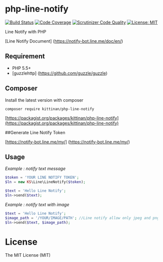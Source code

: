 php-line-notify
========
[![Build Status](https://travis-ci.org/kittinan/php-line-notify.svg?branch=master)](https://travis-ci.org/kittinan/php-line-notify)
[![Code Coverage](https://scrutinizer-ci.com/g/kittinan/php-line-notify/badges/coverage.png?b=master)](https://scrutinizer-ci.com/g/kittinan/php-line-notify/?branch=master)
[![Scrutinizer Code Quality](https://scrutinizer-ci.com/g/kittinan/php-line-notify/badges/quality-score.png?b=master)](https://scrutinizer-ci.com/g/kittinan/php-line-notify/?branch=master)
[![License: MIT](https://img.shields.io/badge/License-MIT-yellow.svg)](https://opensource.org/licenses/MIT)

Line Notify with PHP 

[Line Notify Document] (https://notify-bot.line.me/doc/en/)



## Requirement
* PHP 5.5+
* [guzzlehttp] (https://github.com/guzzle/guzzle)

## Composer

Install the latest version with composer

```
composer require kittinan/php-line-notify
```

[https://packagist.org/packages/kittinan/php-line-notify](https://packagist.org/packages/kittinan/php-line-notify)

##Generate Line Notify Token

[https://notify-bot.line.me/my/] (https://notify-bot.line.me/my/)

## Usage
*Example : notify text message*
```php
$token = 'YOUR LINE NOTIFY TOKEN';
$ln = new KS\Line\LineNotify($token);

$text = 'Hello Line Notify';
$ln->send($text);
```

*Example : notify text with image*
```php
$text = 'Hello Line Notify';
$image_path = '/YOUR/IMAGE/PATH'; //Line notify allow only jpeg and png file
$ln->send($text, $image_path);
```


License
=======
The MIT License (MIT)
